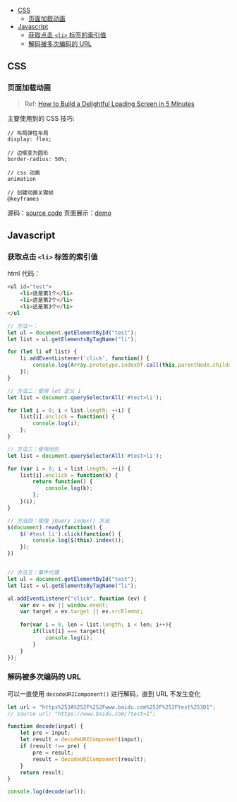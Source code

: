 
<!-- vim-markdown-toc GFM -->

* [CSS](#css)
    - [页面加载动画](#页面加载动画)
* [Javascript](#javascript)
    - [获取点击 `<li>` 标签的索引值](#获取点击-li-标签的索引值)
    - [解码被多次编码的 URL](#解码被多次编码的-url)

<!-- vim-markdown-toc -->

## CSS

### 页面加载动画

> Ref: [How to Build a Delightful Loading Screen in 5 Minutes](https://medium.freecodecamp.org/how-to-build-a-delightful-loading-screen-in-5-minutes-847991da509f)

主要使用到的 CSS 技巧:

```
// 布局弹性布局
display: flex;

// 边框变为圆形
border-radius: 50%;

// css 动画
animation

// 创建动画关键帧
@keyframes
```

源码：[source code](loading/)   页面展示：[demo](https://acusp.info/Programming/web/loading/loading.html)


## Javascript

### 获取点击 `<li>` 标签的索引值

html 代码：
```html
<ul id="test">
    <li>这是第1个</li>
    <li>这是第2个</li>
    <li>这是第3个</li>
</ul
```

```javascript
// 方法一：
let ul = document.getElementById("test");
let list = ul.getElementsByTagName("li");

for (let li of list) {
	li.addEventListener('click', function() {
		console.log(Array.prototype.indexOf.call(this.parentNode.children, this));
	});
}

// 方法二：使用 let 定义 i
let list = document.querySelectorAll('#test>li');

for (let i = 0; i < list.length; ++i) {
	list[i].onclick = function() {
		console.log(i);
	};
}

// 方法三：使用闭包
let list = document.querySelectorAll('#test>li');

for (var i = 0; i < list.length; ++i) {
	list[i].onclick = function(k) {
		return function() {
			console.log(k);
		};
	}(i);
}

// 方法四：使用 jQuery index() 方法
$(document).ready(function() {
	$('#test li').click(function() {
		console.log($(this).index());
	});
})


// 方法五：事件代理
let ul = document.getElementById("test");
let list = ul.getElementsByTagName("li");

ul.addEventListener("click", function (ev) {
    var ev = ev || window.event;
    var target = ev.target || ev.srcElemnt;
  
    for(var i = 0, len = list.length; i < len; i++){  
        if(list[i] === target){  
			console.log(i);
        }  
    }	
});
```

### 解码被多次编码的 URL

可以一直使用 `decodeURIComponent()` 进行解码，直到 URL 不发生变化

```javascript
let url = "https%253A%252F%252Fwww.baidu.com%252F%253Ftest%253D1";
// source url: "https://www.baidu.com/?test=1";

function decode(input) {
	let pre = input;
	let result = decodeURIComponent(input);
	if (result !== pre) {
		pre = result;
		result = decodeURIComponent(result);
	}
    return result;
}

console.log(decode(url));
```